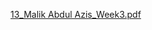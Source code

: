 [13_Malik Abdul Azis_Week3.pdf](https://github.com/user-attachments/files/17023831/13_Malik.Abdul.Azis_Week3.pdf)
